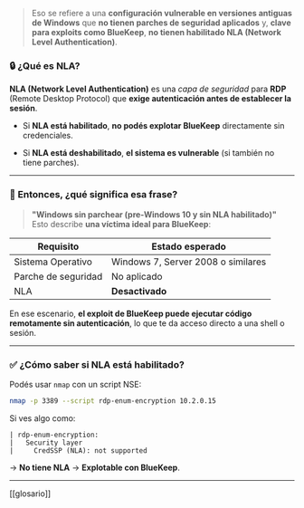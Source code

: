 
> Eso se refiere a una **configuración vulnerable en versiones antiguas de Windows** que **no tienen parches de seguridad aplicados** y, **clave para exploits como BlueKeep**, **no tienen habilitado NLA (Network Level Authentication)**.

### 🔒 ¿Qué es NLA?

**NLA (Network Level Authentication)** es una *capa de seguridad* para **RDP** (Remote Desktop Protocol) que **exige autenticación antes de establecer la sesión**.

- Si **NLA está habilitado**, **no podés explotar BlueKeep** directamente sin credenciales.
    
- Si **NLA está deshabilitado**, **el sistema es vulnerable** (si también no tiene parches).
    

---

### 📌 Entonces, ¿qué significa esa frase?

> **"Windows sin parchear (pre-Windows 10 y sin NLA habilitado)"**  
> Esto describe **una víctima ideal para BlueKeep**:

|Requisito|Estado esperado|
|---|---|
|Sistema Operativo|Windows 7, Server 2008 o similares|
|Parche de seguridad|No aplicado|
|NLA|**Desactivado**|

En ese escenario, **el exploit de BlueKeep puede ejecutar código remotamente sin autenticación**, lo que te da acceso directo a una shell o sesión.

---

### ✅ ¿Cómo saber si NLA está habilitado?

Podés usar `nmap` con un script NSE:

```bash
nmap -p 3389 --script rdp-enum-encryption 10.2.0.15
```

Si ves algo como:

```
| rdp-enum-encryption:
|   Security layer
|     CredSSP (NLA): not supported
```

→ **No tiene NLA** → **Explotable con BlueKeep**.

---
[[glosario]]